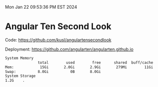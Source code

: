 Mon Jan 22 09:53:36 PM EST 2024

# Angular Ten Second Look

Code: https://github.com/kusl/angulartensecondlook

Deployment: https://github.com/angularten/angularten.github.io

```bash
System Memory
               total        used        free      shared  buff/cache   available
Mem:            15Gi       2.0Gi       2.9Gi       279Mi        11Gi        13Gi
Swap:          8.0Gi          0B       8.0Gi
System Storage
1.2G	.
```
